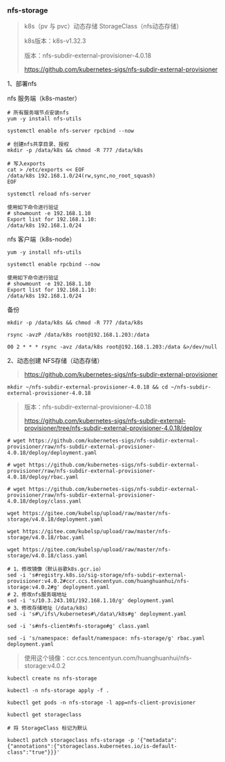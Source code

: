 ### nfs-storage

> k8s（pv 与 pvc）动态存储 StorageClass（nfs动态存储）
>
> k8s版本：k8s-v1.32.3
>
> 版本：nfs-subdir-external-provisioner-4.0.18
>
> https://github.com/kubernetes-sigs/nfs-subdir-external-provisioner

1、部署nfs

nfs 服务端（k8s-master）

```shell
# 所有服务端节点安装nfs
yum -y install nfs-utils

systemctl enable nfs-server rpcbind --now

# 创建nfs共享目录、授权
mkdir -p /data/k8s && chmod -R 777 /data/k8s

# 写入exports
cat > /etc/exports << EOF
/data/k8s 192.168.1.0/24(rw,sync,no_root_squash)
EOF
 
systemctl reload nfs-server
 
使用如下命令进行验证
# showmount -e 192.168.1.10
Export list for 192.168.1.10:
/data/k8s 192.168.1.0/24
```

nfs 客户端（k8s-node）

```shell
yum -y install nfs-utils
 
systemctl enable rpcbind --now
 
使用如下命令进行验证
# showmount -e 192.168.1.10
Export list for 192.168.1.10:
/data/k8s 192.168.1.0/24
```

备份

```shell
mkdir -p /data/k8s && chmod -R 777 /data/k8s

rsync -avzP /data/k8s root@192.168.1.203:/data

00 2 * * * rsync -avz /data/k8s root@192.168.1.203:/data &>/dev/null
```

2、动态创建 NFS存储（动态存储）

> https://github.com/kubernetes-sigs/nfs-subdir-external-provisioner

```shell
mkdir ~/nfs-subdir-external-provisioner-4.0.18 && cd ~/nfs-subdir-external-provisioner-4.0.18
```

> 版本：nfs-subdir-external-provisioner-4.0.18
>
> https://github.com/kubernetes-sigs/nfs-subdir-external-provisioner/tree/nfs-subdir-external-provisioner-4.0.18/deploy

```shell
# wget https://github.com/kubernetes-sigs/nfs-subdir-external-provisioner/raw/nfs-subdir-external-provisioner-4.0.18/deploy/deployment.yaml
 
# wget https://github.com/kubernetes-sigs/nfs-subdir-external-provisioner/raw/nfs-subdir-external-provisioner-4.0.18/deploy/rbac.yaml
 
# wget https://github.com/kubernetes-sigs/nfs-subdir-external-provisioner/raw/nfs-subdir-external-provisioner-4.0.18/deploy/class.yaml
```

```shell
wget https://gitee.com/kubelsp/upload/raw/master/nfs-storage/v4.0.18/deployment.yaml
 
wget https://gitee.com/kubelsp/upload/raw/master/nfs-storage/v4.0.18/rbac.yaml
 
wget https://gitee.com/kubelsp/upload/raw/master/nfs-storage/v4.0.18/class.yaml
```

```shell
# 1、修改镜像（默认谷歌k8s.gcr.io）
sed -i 's#registry.k8s.io/sig-storage/nfs-subdir-external-provisioner:v4.0.2#ccr.ccs.tencentyun.com/huanghuanhui/nfs-storage:v4.0.2#g' deployment.yaml
# 2、修改nfs服务端地址
sed -i 's/10.3.243.101/192.168.1.10/g' deployment.yaml
# 3、修改存储地址（/data/k8s）
sed -i 's#\/ifs\/kubernetes#\/data\/k8s#g' deployment.yaml

sed -i 's#nfs-client#nfs-storage#g' class.yaml

sed -i 's/namespace: default/namespace: nfs-storage/g' rbac.yaml deployment.yaml
```

> 使用这个镜像：ccr.ccs.tencentyun.com/huanghuanhui/nfs-storage:v4.0.2 

```shell
kubectl create ns nfs-storage

kubectl -n nfs-storage apply -f .

kubectl get pods -n nfs-storage -l app=nfs-client-provisioner

kubectl get storageclass
```

```shell
# 将 StorageClass 标记为默认

kubectl patch storageclass nfs-storage -p '{"metadata": {"annotations":{"storageclass.kubernetes.io/is-default-class":"true"}}}'
```
